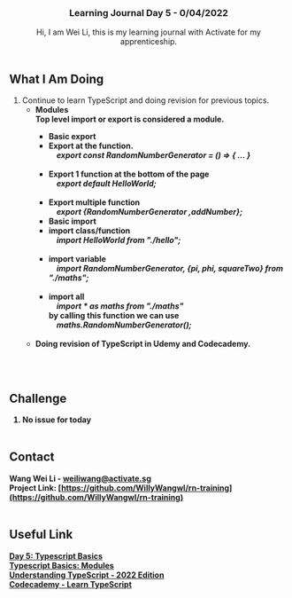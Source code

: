 
<br />
<div align="center">

  <h3 align="center">Learning Journal Day 5 - 0/04/2022</h3>

  <p align="center">
    Hi, I am Wei Li, this is my learning journal with Activate for my apprenticeship. 
    <br /><br />
  </p>
</div>


<!-- What I Am Doing -->
## What I Am Doing
<oL>
  <li>    
    Continue to learn TypeScript and doing revision for previous topics.
    <ul>
        <li>
            <b>Modules</b> <br />
            <b>Top level import or export is considered a module.<br />
            <ul>
                <li><b>Basic export</B</li>
                <li>Export at the function. <br />
                  <em>&emsp;export const RandomNumberGenerator = () => { ... }</em><br /> <br /> 
                </li>
                <li>Export 1 function at the bottom of the page <br />
                    <em>&emsp;export default HelloWorld;</em><br /><br /> 
                </li>
                <li>Export multiple function <br />
                    <em>&emsp;export {RandomNumberGenerator ,addNumber};</em><br />
                </li>
                  <li><b> Basic import</b> </li>
                <li> import class/function <br />
                    <em>&emsp;import HelloWorld from "./hello";</em> <br /><br /> 
                </li>
                <li>import variable <br />
                    <em>&emsp;import RandomNumberGenerator, {pi, phi, squareTwo} from "./maths";</em><br /><br /> 
                </li>
                <li>import all<br />
                    <em>&emsp;import * as maths from "./maths"</em><br />
                    by calling this function we can use <br />
                    <em>&emsp;maths.RandomNumberGenerator();</em><br /><br /> 
                </li>
            </ul>
        </li>
        <li>
            Doing revision of TypeScript in Udemy and Codecademy.
        </li>
    </ul>
    </li>
</ol>
<br /><br />


<!-- Challenge -->
## Challenge
1. No issue for today
<br /><br />



<!-- CONTACT -->
## Contact

Wang Wei Li - weiliwang@activate.sg<br />
Project Link: [https://github.com/WillyWangwl/rn-training](https://github.com/WillyWangwl/rn-training)
<br /><br />

<!-- Useful Link -->
## Useful Link
[Day 5: Typescript Basics](https://docs.google.com/document/d/1vhVO7tGMZeWabNiajQ93D1ZwRciLo0sG6yuCjZ2KgPA/edit#)<br />
[Typescript Basics: Modules](https://www.typescriptlang.org/docs/handbook/2/modules.html)<br />
[Understanding TypeScript - 2022 Edition](https://www.udemy.com/course/understanding-typescript/learn/lecture/16935712#overview)<br />
[Codecademy - Learn TypeScript](https://www.codecademy.com/learn/learn-typescript)<br />

